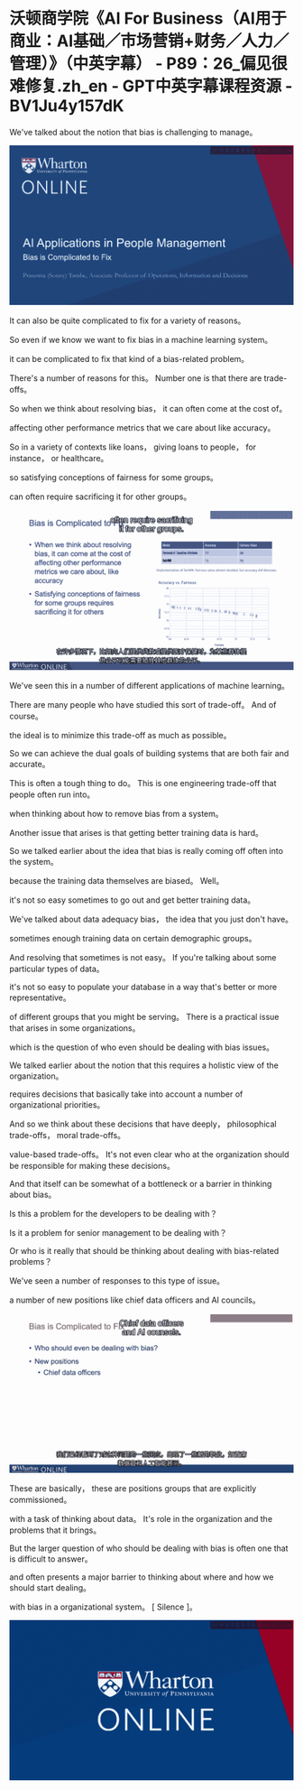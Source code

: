 # 沃顿商学院《AI For Business（AI用于商业：AI基础／市场营销+财务／人力／管理）》（中英字幕） - P89：26_偏见很难修复.zh_en - GPT中英字幕课程资源 - BV1Ju4y157dK

 We've talked about the notion that bias is challenging to manage。



![](img/b2449d599e568b6b40accc19dbc412a0_1.png)

 It can also be quite complicated to fix for a variety of reasons。

 So even if we know we want to fix bias in a machine learning system。

 it can be complicated to fix that kind of a bias-related problem。

 There's a number of reasons for this。 Number one is that there are trade-offs。

 So when we think about resolving bias， it can often come at the cost of。

 affecting other performance metrics that we care about like accuracy。

 So in a variety of contexts like loans， giving loans to people， for instance， or healthcare。

 so satisfying conceptions of fairness for some groups。

 can often require sacrificing it for other groups。



![](img/b2449d599e568b6b40accc19dbc412a0_3.png)

 We've seen this in a number of different applications of machine learning。

 There are many people who have studied this sort of trade-off。 And of course。

 the ideal is to minimize this trade-off as much as possible。

 So we can achieve the dual goals of building systems that are both fair and accurate。

 This is often a tough thing to do。 This is one engineering trade-off that people often run into。

 when thinking about how to remove bias from a system。

 Another issue that arises is that getting better training data is hard。

 So we talked earlier about the idea that bias is really coming off often into the system。

 because the training data themselves are biased。 Well。

 it's not so easy sometimes to go out and get better training data。

 We've talked about data adequacy bias， the idea that you just don't have。

 sometimes enough training data on certain demographic groups。

 And resolving that sometimes is not easy。 If you're talking about some particular types of data。

 it's not so easy to populate your database in a way that's better or more representative。

 of different groups that you might be serving。 There is a practical issue that arises in some organizations。

 which is the question of who even should be dealing with bias issues。

 We talked earlier about the notion that this requires a holistic view of the organization。

 requires decisions that basically take into account a number of organizational priorities。

 And so we think about these decisions that have deeply， philosophical trade-offs， moral trade-offs。

 value-based trade-offs。 It's not even clear who at the organization should be responsible for making these decisions。

 And that itself can be somewhat of a bottleneck or a barrier in thinking about bias。

 Is this a problem for the developers to be dealing with？

 Is it a problem for senior management to be dealing with？

 Or who is it really that should be thinking about dealing with bias-related problems？

 We've seen a number of responses to this type of issue。

 a number of new positions like chief data officers and AI councils。



![](img/b2449d599e568b6b40accc19dbc412a0_5.png)

 These are basically， these are positions groups that are explicitly commissioned。

 with a task of thinking about data。 It's role in the organization and the problems that it brings。

 But the larger question of who should be dealing with bias is often one that is difficult to answer。

 and often presents a major barrier to thinking about where and how we should start dealing。

 with bias in a organizational system。 [ Silence ]。



![](img/b2449d599e568b6b40accc19dbc412a0_7.png)